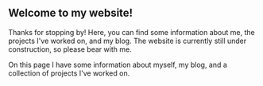 ## Welcome to my website!

Thanks for stopping by! Here, you can find some information about me, the projects I've worked on, and my blog. The website is currently still under construction, so please bear with me. 

On this page I have some information about myself, my blog, and a collection of projects I've worked on.